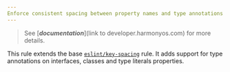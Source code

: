 ```yaml
---
Enforce consistent spacing between property names and type annotations in types and interfaces.
---
```


> See [***documentation***](link to developer.harmonyos.com) for more details.

This rule extends the base [`eslint/key-spacing`](https://eslint.org/docs/rules/key-spacing) rule.
It adds support for type annotations on interfaces, classes and type literals properties.

